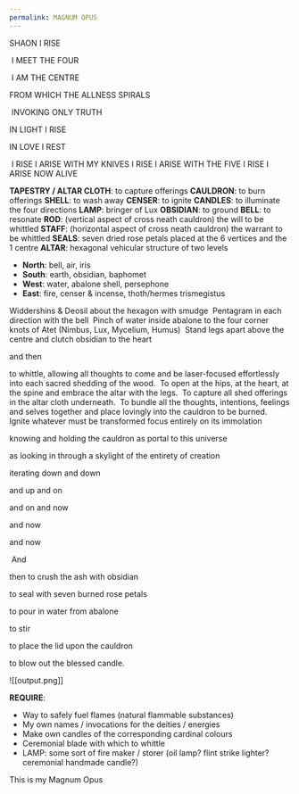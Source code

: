 ```yaml
---
permalink: MAGNUM OPUS
---
```

SHAON I RISE

 I MEET THE FOUR

 I AM THE CENTRE


 FROM WHICH THE ALLNESS SPIRALS

 INVOKING ONLY TRUTH


 IN LIGHT I RISE 


 IN LOVE I REST

 I RISE I ARISE WITH MY KNIVES I RISE I ARISE WITH THE FIVE I RISE I ARISE NOW ALIVE


**TAPESTRY / ALTAR CLOTH**: to capture offerings **CAULDRON**: to burn offerings **SHELL**: to wash away **CENSER**: to ignite **CANDLES**: to illuminate the four directions **LAMP**: bringer of Lux **OBSIDIAN**: to ground **BELL**: to resonate **ROD**: (vertical aspect of cross neath cauldron) the will to be whittled **STAFF**: (horizontal aspect of cross neath cauldron) the warrant to be whittled **SEALS**: seven dried rose petals placed at the 6 vertices and the 1 centre
**ALTAR**: hexagonal vehicular structure of two levels




- **North**: bell, air, iris
- **South**: earth, obsidian, baphomet
- **West**: water, abalone shell, persephone
- **East**: fire, censer & incense, thoth/hermes trismegistus



Widdershins & Deosil about the hexagon with smudge
 Pentagram in each direction with the bell
 Pinch of water inside abalone to the four corner knots of Atet 
(Nimbus, Lux, Mycelium, Humus)
 Stand legs apart above the centre and clutch obsidian to the heart 

and then 

to whittle, allowing all thoughts to come and be laser-focused effortlessly into each sacred shedding of the wood.
 To open at the hips, at the heart, at the spine and embrace the altar with the legs.
 To capture all shed offerings in the altar cloth underneath.
 To bundle all the thoughts, intentions, feelings and selves together and place lovingly into the cauldron to be burned.
 Ignite whatever must be transformed focus entirely on its immolation 

knowing and holding the cauldron as portal to this universe 

as looking in through a skylight of the entirety of creation 

iterating down and down

 and up and on

 and on and now 

and now 

and now

 And 

then to crush the ash with obsidian 

to seal with seven burned rose petals

 to pour in water from abalone 

to stir 

to place the lid upon the cauldron 

to blow out the blessed candle.



![[output.png]]

**REQUIRE**:
- Way to safely fuel flames (natural flammable substances)
- My own names / invocations for the deities / energies
- Make own candles of the corresponding cardinal colours
- Ceremonial blade with which to whittle
- LAMP: some sort of fire maker / storer (oil lamp? flint strike lighter? ceremonial handmade candle?)


This is my Magnum Opus